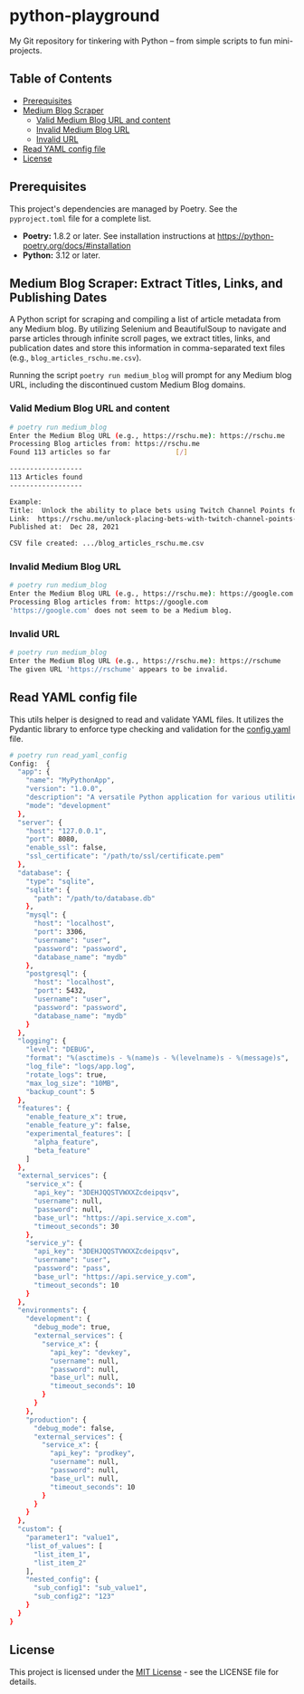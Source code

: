 # python-playground

My Git repository for tinkering with Python – from simple scripts to fun mini-projects.

## Table of Contents
* [Prerequisites](#prerequisites)
* [Medium Blog Scraper](#medium-blog-scraper-extract-titles-links-and-publishing-dates)
  * [Valid Medium Blog URL and content](#valid-medium-blog-url-and-content)
  * [Invalid Medium Blog URL](#invalid-medium-blog-url)
  * [Invalid URL](#invalid-url)
* [Read YAML config file](#read-yaml-config-file)
* [License](#license)


## Prerequisites
This project's dependencies are managed by Poetry. See the `pyproject.toml` file for a complete list.

* **Poetry:** 1.8.2 or later. See installation instructions at https://python-poetry.org/docs/#installation
* **Python:** 3.12 or later.


## Medium Blog Scraper: Extract Titles, Links, and Publishing Dates
A Python script for scraping and compiling a list of article metadata from any Medium blog. By utilizing Selenium and BeautifulSoup to navigate and parse articles through infinite scroll pages, we extract titles, links, and publication dates and store this information in comma-separated text files (e.g., `blog_articles_rschu.me.csv`).

Running the script `poetry run medium_blog` will prompt for any Medium blog URL, including the discontinued custom Medium Blog domains. 

### Valid Medium Blog URL and content
```bash
# poetry run medium_blog
Enter the Medium Blog URL (e.g., https://rschu.me): https://rschu.me
Processing Blog articles from: https://rschu.me
Found 113 articles so far                [/]

------------------
113 Articles found
------------------

Example:
Title:  Unlock the ability to place bets using Twitch Channel Points for chat predictions.
Link:  https://rschu.me/unlock-placing-bets-with-twitch-channel-points-for-chat-predictions-783c2eadeab8
Published at:  Dec 28, 2021

CSV file created: .../blog_articles_rschu.me.csv
```

### Invalid Medium Blog URL
```bash
# poetry run medium_blog
Enter the Medium Blog URL (e.g., https://rschu.me): https://google.com
Processing Blog articles from: https://google.com
'https://google.com' does not seem to be a Medium blog.
```

### Invalid URL
```bash
# poetry run medium_blog
Enter the Medium Blog URL (e.g., https://rschu.me): https://rschume
The given URL 'https://rschume' appears to be invalid.
```

## Read YAML config file
This utils helper is designed to read and validate YAML files.
It utilizes the Pydantic library to enforce type checking and validation for the [config.yaml](python_playground/assets/config.yaml) file.
```bash
# poetry run read_yaml_config
Config:  {
  "app": {
    "name": "MyPythonApp",
    "version": "1.0.0",
    "description": "A versatile Python application for various utilities.",
    "mode": "development"
  },
  "server": {
    "host": "127.0.0.1",
    "port": 8080,
    "enable_ssl": false,
    "ssl_certificate": "/path/to/ssl/certificate.pem"
  },
  "database": {
    "type": "sqlite",
    "sqlite": {
      "path": "/path/to/database.db"
    },
    "mysql": {
      "host": "localhost",
      "port": 3306,
      "username": "user",
      "password": "password",
      "database_name": "mydb"
    },
    "postgresql": {
      "host": "localhost",
      "port": 5432,
      "username": "user",
      "password": "password",
      "database_name": "mydb"
    }
  },
  "logging": {
    "level": "DEBUG",
    "format": "%(asctime)s - %(name)s - %(levelname)s - %(message)s",
    "log_file": "logs/app.log",
    "rotate_logs": true,
    "max_log_size": "10MB",
    "backup_count": 5
  },
  "features": {
    "enable_feature_x": true,
    "enable_feature_y": false,
    "experimental_features": [
      "alpha_feature",
      "beta_feature"
    ]
  },
  "external_services": {
    "service_x": {
      "api_key": "3DEHJQQSTVWXXZcdeipqsv",
      "username": null,
      "password": null,
      "base_url": "https://api.service_x.com",
      "timeout_seconds": 30
    },
    "service_y": {
      "api_key": "3DEHJQQSTVWXXZcdeipqsv",
      "username": "user",
      "password": "pass",
      "base_url": "https://api.service_y.com",
      "timeout_seconds": 10
    }
  },
  "environments": {
    "development": {
      "debug_mode": true,
      "external_services": {
        "service_x": {
          "api_key": "devkey",
          "username": null,
          "password": null,
          "base_url": null,
          "timeout_seconds": 10
        }
      }
    },
    "production": {
      "debug_mode": false,
      "external_services": {
        "service_x": {
          "api_key": "prodkey",
          "username": null,
          "password": null,
          "base_url": null,
          "timeout_seconds": 10
        }
      }
    }
  },
  "custom": {
    "parameter1": "value1",
    "list_of_values": [
      "list_item_1",
      "list_item_2"
    ],
    "nested_config": {
      "sub_config1": "sub_value1",
      "sub_config2": "123"
    }
  }
}
```

## License
This project is licensed under the [MIT License](LICENSE) - see the LICENSE file for details.
